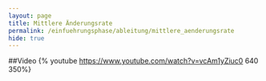 ```yaml
---
layout: page
title: Mittlere Änderungsrate
permalink: /einfuehrungsphase/ableitung/mittlere_aenderungsrate
hide: true
---
```

##Video
{% youtube https://www.youtube.com/watch?v=vcAm1yZiuc0 640 350%}
